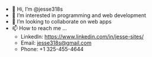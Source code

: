 - 👋 Hi, I’m @jesse318s
- 👀 I’m interested in programming and web development
- 💞️ I’m looking to collaborate on web apps
- 📫 How to reach me ... 
  - LinkedIn: https://www.linkedin.com/in/jesse-sites/
  - Email: jesse318s@gmail.com
  - Phone: +1 325-455-4644
